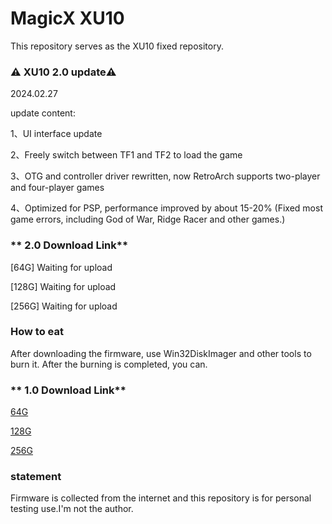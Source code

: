 # MagicX XU10  

This repository serves as the XU10 fixed repository.


### ⚠️ XU10 2.0 update⚠️ ###

2024.02.27

update content:

1、UI interface update

2、Freely switch between TF1 and TF2 to load the game

3、OTG and controller driver rewritten, now RetroArch supports two-player and four-player games

4、Optimized for PSP, performance improved by about 15-20% (Fixed most game errors, including God of War, Ridge Racer and other games.)

### ** 2.0 Download Link**

[64G] Waiting for upload

[128G] Waiting for upload

[256G] Waiting for upload

### **How to eat** ###

After downloading the firmware, use Win32DiskImager and other tools to burn it. After the burning is completed, you can.

### ** 1.0 Download Link**

[64G](https://archive.org/details/20231209-xu-10-64-g.img.gz.-003 "64G image")

[128G](https://archive.org/details/20231209-xu-10-128-g.img.gz.-003 "128G image")

[256G](https://archive.org/details/20231209-xu-10-256-g.img.gz.-001 "256G image")

### **statement**

Firmware is collected from the internet and this repository is for personal testing use.I'm not the author.